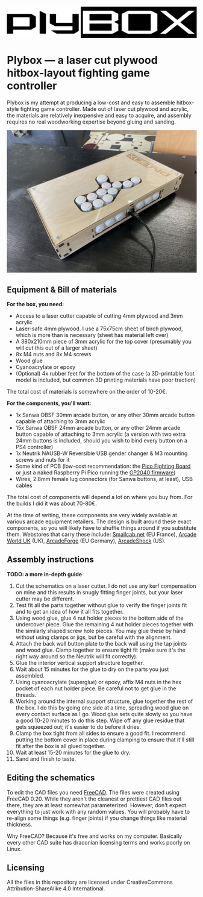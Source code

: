 ![100% original Plybox logo](logo.png)

# Plybox — a laser cut plywood hitbox-layout fighting game controller

Plybox is my attempt at producing a low-cost and easy to assemble hitbox-style fighting game controller. Made out of laser cut plywood and acrylic, the materials are relatively inexpensive and easy to acquire, and assembly requires no real woodworking expertise beyond gluing and sanding.

![unflattering photo](photo.jpg)

## Equipment & Bill of materials

**For the box, you need:**

- Access to a laser cutter capable of cutting 4mm plywood and 3mm acrylic
- Laser-safe 4mm plywood. I use a 75x75cm sheet of birch plywood, which is more than is necessary (sheet has material left over)
- A 380x210mm piece of 3mm acrylic for the top cover (presumably you will cut this out of a larger sheet)
- 8x M4 nuts and 8x M4 screws
- Wood glue
- Cyanoacrylate or epoxy
- (Optional) 4x rubber feet for the bottom of the case (a 3D-printable foot model is included, but common 3D printing materials have poor traction)

The total cost of materials is somewhere on the order of 10-20€.

**For the components, you'll want:**

- 1x Sanwa OBSF 30mm arcade button, or any other 30mm arcade button capable of attaching to 3mm acrylic
- 15x Sanwa OBSF 24mm arcade button, or any other 24mm arcade button capable of attaching to 3mm acrylic (a version with two extra 24mm buttons is included, should you wish to bind every button on a PS4 controller)
- 1x Neutrik NAUSB-W Reversible USB gender changer & M3 mounting screws and nuts for it
- Some kind of PCB (low-cost recommendation: the [Pico Fighting Board](https://github.com/FeralAI/PicoFightingBoard) or just a naked Raspberry Pi Pico running the [GP2040 firmware](https://github.com/FeralAI/GP2040))
- Wires, 2.8mm female lug connectors (for Sanwa buttons, at least), USB cables

The total cost of components will depend a lot on where you buy from. For the builds I did it was about 70-80€.

At the time of writing, these components are very widely available at various arcade equipment retailers. The design is built around these exact components, so you will likely have to shuffle things around if you substitute them. Webstores that carry these include: [Smallcab.net](https://www.smallcab.net/) (EU France), [Arcade World UK](https://www.arcadeworlduk.com/) (UK), [ArcadeForge](https://arcadeforge.net/) (EU Germany), [ArcadeShock](https://arcadeshock.com/) (US).

## Assembly instructions

**TODO: a more in-depth guide**

1. Cut the schematics on a laser cutter. I do not use any kerf compensation on mine and this results in snugly fitting finger joints, but your laser cutter may be different.
2. Test fit all the parts together without glue to verify the finger joints fit and to get an idea of how it all fits together.
3. Using wood glue, glue 4 nut holder pieces to the bottom side of the undercover piece. Glue the remaining 4 nut holder pieces together with the similarly shaped screw hole pieces. You may glue these by hand without using clamps or jigs, but be careful with the alignment.
4. Attach the back wall button plate to the back wall using the tap joints and wood glue. Clamp together to ensure tight fit (make sure it's the right way around so the Neutrik will fit correctly).
5. Glue the interior vertical support structure together.
6. Wait about 15 minutes for the glue to dry on the parts you just assembled.
7. Using cyanoacrylate (superglue) or epoxy, affix M4 nuts in the hex pocket of each nut holder piece. Be careful not to get glue in the threads.
8. Working around the internal support structure, glue together the rest of the box. I do this by going one side at a time, spreading wood glue on every contact surface as I go. Wood glue sets quite slowly so you have a good 10-20 minutes to do this step. Wipe off any glue residue that gets squeezed out; it's easier to do before it dries.
9. Clamp the box tight from all sides to ensure a good fit. I recommend putting the bottom cover in place during clamping to ensure that it'll still fit after the box is all glued together.
10. Wait at least 15-20 minutes for the glue to dry.
11. Sand and finish to taste.

## Editing the schematics

To edit the CAD files you need [FreeCAD](https://www.freecad.org/). The files were created using FreeCAD 0.20. While they aren't the cleanest or prettiest CAD files out there, they are at least somewhat parameterized. However, don't expect everything to just work with any random values. You will probably have to re-align some things (e.g. finger joints) if you change things like material thickness.

Why FreeCAD? Because it's free and works on my computer. Basically every other CAD suite has draconian licensing terms and works poorly on Linux.

## Licensing

All the files in this repository are licensed under CreativeCommons Attribution-ShareAlike 4.0 International.

